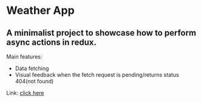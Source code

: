 # Weather App

## A minimalist project to showcase how to perform async actions in redux.

Main features:

- Data fetching
- Visual feedback when the fetch request is pending/returns status 404(not found)

Link: [click here](https://weather-app-one-wheat-48.vercel.app/)
